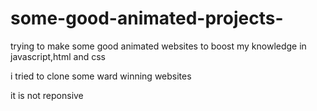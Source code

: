 ﻿# some-good-animated-projects-
 <p>
   trying to make some good animated websites to boost my knowledge in javascript,html and css
 </p>
<p>
  i tried to clone some ward winning websites
</p>
<p>it is not reponsive</P>

